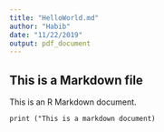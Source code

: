 ```yaml
---
title: "HelloWorld.md"
author: "Habib"
date: "11/22/2019"
output: pdf_document
---
```


## This is a Markdown file

This is an R Markdown document.

``` print ("Hello World)
print ("This is a markdown document)
```

